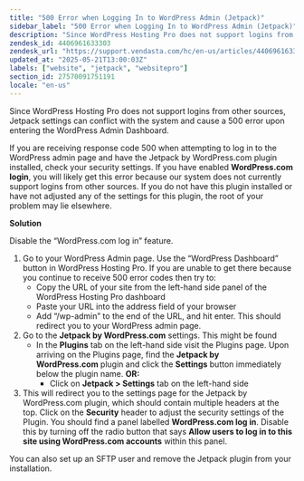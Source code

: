 ```yaml
---
title: "500 Error when Logging In to WordPress Admin (Jetpack)"
sidebar_label: "500 Error when Logging In to WordPress Admin (Jetpack)"
description: "Since WordPress Hosting Pro does not support logins from other sources, Jetpack settings can conflict with the system and cause a 500 error upon entering the W"
zendesk_id: 4406961633303
zendesk_url: "https://support.vendasta.com/hc/en-us/articles/4406961633303-500-Error-when-Logging-In-to-WordPress-Admin-Jetpack"
updated_at: "2025-05-21T13:00:03Z"
labels: ["website", "jetpack", "websitepro"]
section_id: 27570091751191
locale: "en-us"
---
```


Since WordPress Hosting Pro does not support logins from other sources, Jetpack settings can conflict with the system and cause a 500 error upon entering the WordPress Admin Dashboard.

If you are receiving response code 500 when attempting to log in to the WordPress admin page and have the Jetpack by WordPress.com plugin installed, check your security settings. If you have enabled **WordPress.com login**, you will likely get this error because our system does not currently support logins from other sources. If you do not have this plugin installed or have not adjusted any of the settings for this plugin, the root of your problem may lie elsewhere.

**Solution**

Disable the “WordPress.com log in” feature.

1.  Go to your WordPress Admin page. Use the “WordPress Dashboard” button in WordPress Hosting Pro. If you are unable to get there because you continue to receive 500 error codes then try to:
    *   Copy the URL of your site from the left-hand side panel of the WordPress Hosting Pro dashboard
    *   Paste your URL into the address field of your browser
    *   Add “/wp-admin” to the end of the URL, and hit enter. This should redirect you to your WordPress admin page.
2.  Go to the **Jetpack by WordPress.com** settings. This might be found
    *   In the **Plugins** tab on the left-hand side visit the Plugins page. Upon arriving on the Plugins page, find the **Jetpack by WordPress.com** plugin and click the **Settings** button immediately below the plugin name. **OR:** 
        *   Click on **Jetpack > Settings** tab on the left-hand side
3.  This will redirect you to the settings page for the Jetpack by WordPress.com plugin, which should contain multiple headers at the top. Click on the **Security** header to adjust the security settings of the Plugin. You should find a panel labelled **WordPress.com log in**. Disable this by turning off the radio button that says **Allow users to log in to this site using WordPress.com accounts** within this panel. 

You can also set up an SFTP user and remove the Jetpack plugin from your installation.

